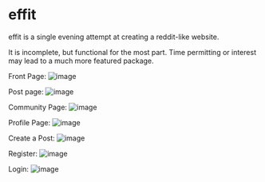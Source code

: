 # effit
effit is a single evening attempt at creating a reddit-like website. 


It is incomplete, but functional for the most part. Time permitting or
interest may lead to a much more featured package.

Front Page:
![image](https://github.com/RemmyLee/effit/assets/2806556/90db2eae-26ea-43c1-8f9a-ccda541452a8)

Post page:
![image](https://github.com/RemmyLee/effit/assets/2806556/66a94dc7-7de4-468c-8da8-ab84f1e6f2be)

Community Page:
![image](https://github.com/RemmyLee/effit/assets/2806556/77cde4e6-f523-4fbb-a801-bd1891230e87)

Profile Page:
![image](https://github.com/RemmyLee/effit/assets/2806556/1e0f5c04-6504-4809-b29e-86c1fe1f1175)

Create a Post:
![image](https://github.com/RemmyLee/effit/assets/2806556/94fcbe66-65a0-44b0-a7f4-6bab5f039621)

Register:
![image](https://github.com/RemmyLee/effit/assets/2806556/8929bd44-ee8f-44f0-97a6-cb539635fb5b)

Login:
![image](https://github.com/RemmyLee/effit/assets/2806556/7e3b2683-4d9e-4e6c-89c4-9efc7406c5db)

